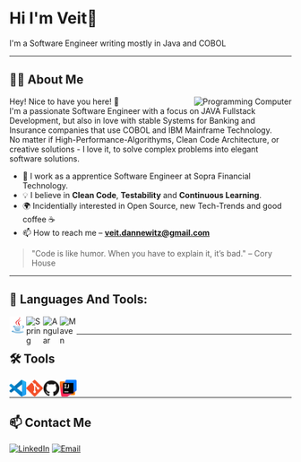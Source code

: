 # Hi I'm Veit👋

I'm a Software Engineer writing mostly in Java and COBOL

---

## 🧑‍💻 About Me

<a href="#"><img align="right" src="https://user-images.githubusercontent.com/66797449/175926578-2f4e8ce3-0df2-4c08-8469-aebe180d016c.gif" title="Programming Computer"/></a>

Hey! Nice to have you here! 👋  
I'm a passionate Software Engineer with a focus on JAVA Fullstack Development, but also in love with stable Systems for Banking and Insurance companies that use COBOL and IBM Mainframe Technology.  
No matter if High-Performance-Algorithyms, Clean Code Architecture, or creative solutions - 
I love it, to solve complex problems into elegant software solutions.

-  🔭 I work as a apprentice Software Engineer at Sopra Financial Technology.
- 💡 I believe in **Clean Code**, **Testability** and **Continuous Learning**.
- 🌍 Incidentially interested in Open Source, new Tech-Trends and good coffee ☕
- 📫 How to reach me – **[veit.dannewitz@gmail.com](veit.dannewitz@gmail.com)**
> "Code is like humor. When you have to explain it, it’s bad." – Cory House
---

## 🚀 Languages And Tools:

<img align="left" alt="Java" width="30px" src="https://raw.githubusercontent.com/devicons/devicon/master/icons/java/java-original.svg" />
<img align="left" alt="Spring" width="30px" src="https://cdn.jsdelivr.net/gh/devicons/devicon@latest/icons/spring/spring-original-wordmark.svg" />         
<img align="left" alt="Angular" width="30px" src="https://cdn.jsdelivr.net/gh/devicons/devicon@latest/icons/angular/angular-original.svg" />
<img align="left" alt="Maven" width="30px" src="https://cdn.jsdelivr.net/gh/devicons/devicon@latest/icons/maven/maven-original-wordmark.svg" />
          
          
          
<br/>

---

## 🛠 Tools

<img align="left" alt="VS Code" width="30px" src="https://raw.githubusercontent.com/devicons/devicon/master/icons/vscode/vscode-original.svg" />
<img align="left" alt="Git" width="30px" src="https://raw.githubusercontent.com/devicons/devicon/master/icons/git/git-original.svg" />
<img align="left" alt="GitHub" width="30px" src="https://raw.githubusercontent.com/devicons/devicon/master/icons/github/github-original.svg" />
<img align="left" alt="IntelliJ" width="30px" src="https://raw.githubusercontent.com/devicons/devicon/master/icons/intellij/intellij-original.svg" />
<br/>

---

## 📫 Contact Me

[![LinkedIn](https://img.shields.io/badge/LinkedIn-blue?logo=linkedin&style=for-the-badge)](https://www.linkedin.com/in/veit-dannewitz-5249a4362)
[![Email](https://img.shields.io/badge/Email-white?logo=gmail&style=for-the-badge)](mailto:veit.dannewitz@gmail.com)
